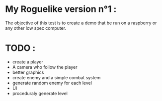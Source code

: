# My Roguelike version n°1 :

The objective of this test is to create a demo that be run on a raspberry or any other low spec computer.

# TODO :
- create a player
- A camera who follow the player
- better graphics
- create enemy and a simple combat system
- generate random enemy for each level
- UI
- proceduraly generate level